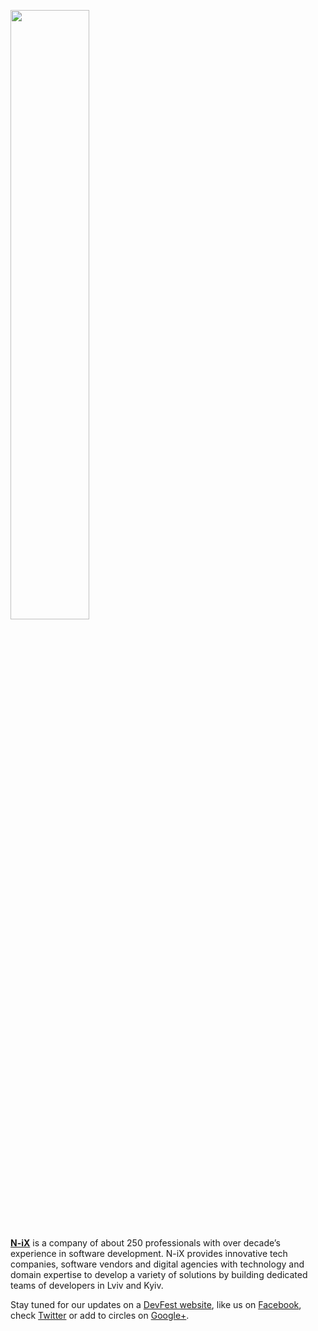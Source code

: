 [<img src="/images/posts/n-ix.jpg" style="width: 50%;"/>](https://www.facebook.com/N.iX.Company)

 **[N-iX](https://www.facebook.com/N.iX.Company)** is a company of about 250 professionals with over decade’s experience in software development. N-iX provides innovative tech companies, software vendors and digital agencies with technology and domain expertise to develop a variety of solutions by building dedicated teams of developers in Lviv and Kyiv.

Stay tuned for our updates on a [DevFest website](http://devfest.gdg.org.ua/), like us on [Facebook](https://facebook.com/GDGLviv), check [Twitter](https://twitter.com/intent/user?screen_name=GDGLviv) or add to circles on [Google+](https://plus.google.com/b/102444623953913144164).
